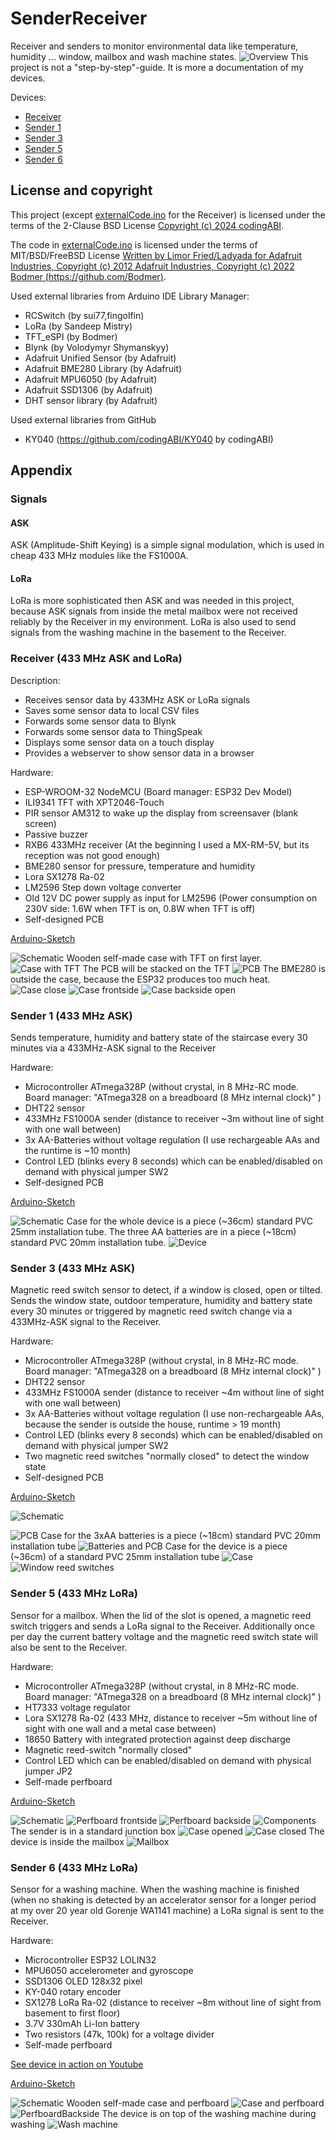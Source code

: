 # SenderReceiver
Receiver and senders to monitor environmental data like temperature, humidity ... window, mailbox and wash machine states.
![Overview](assets/images/Overview.png)
This project is not a "step-by-step"-guide. It is more a documentation of my devices. 

Devices:
- [Receiver](#receiver-433-mhz-ask-and-lora)
- [Sender 1](#sender-1-433-mhz-ask)
- [Sender 3](#sender-3-433-mhz-ask)
- [Sender 5](#sender-5-433-mhz-lora)
- [Sender 6](#sender-6-433-mhz-lora)

## License and copyright
This project (except [externalCode.ino](/Receiver/externalCode.ino) for the Receiver) is licensed under the terms of the 2-Clause BSD License [Copyright (c) 2024 codingABI](LICENSE). 

The code in [externalCode.ino](/Receiver/externalCode.ino) is licensed under the terms of MIT/BSD/FreeBSD License [Written by Limor Fried/Ladyada for Adafruit Industries, Copyright (c) 2012 Adafruit Industries, Copyright (c) 2022 Bodmer (https://github.com/Bodmer)](LICENSE.TFT-eSPI).

Used external libraries from Arduino IDE Library Manager:
* RCSwitch (by sui77,fingolfin) 
* LoRa (by Sandeep Mistry)
* TFT_eSPI (by Bodmer)
* Blynk (by Volodymyr Shymanskyy)
* Adafruit Unified Sensor (by Adafruit)
* Adafruit BME280 Library (by Adafruit)
* Adafruit MPU6050 (by Adafruit)
* Adafruit SSD1306 (by Adafruit)
* DHT sensor library (by Adafruit)

Used external libraries from GitHub
* KY040 (https://github.com/codingABI/KY040 by codingABI)

## Appendix
### Signals
#### ASK
ASK (Amplitude-Shift Keying) is a simple signal modulation, which is used in cheap 433 MHz modules like the FS1000A.
#### LoRa
LoRa is more sophisticated then ASK and was needed in this project, because ASK signals from inside the metal mailbox were not received reliably by the Receiver in my environment. LoRa is also used to send signals from the washing machine in the basement to the Receiver. 

### Receiver (433 MHz ASK and LoRa)
Description:
* Receives sensor data by 433MHz ASK or LoRa signals
* Saves some sensor data to local CSV files 
* Forwards some sensor data to Blynk
* Forwards some sensor data to ThingSpeak
* Displays some sensor data on a touch display 
* Provides a webserver to show sensor data in a browser 

Hardware: 
* ESP-WROOM-32 NodeMCU (Board manager: ESP32 Dev Model)
* ILI9341 TFT with XPT2046-Touch
* PIR sensor AM312 to wake up the display from screensaver (blank screen)
* Passive buzzer
* RXB6 433MHz receiver (At the beginning I used a  MX-RM-5V, but its reception was not good enough)
* BME280 sensor for pressure, temperature and humidity
* Lora SX1278 Ra-02
* LM2596 Step down voltage converter
* Old 12V DC power supply as input for LM2596 (Power consumption on 230V side: 1.6W when TFT is on, 0.8W when TFT is off)
* Self-designed PCB

[Arduino-Sketch](/Receiver/Receiver.ino)

![Schematic](assets/images/Receiver/Schematic.png)
Wooden self-made case with TFT on first layer.
![Case with TFT](assets/images/Receiver/CaseTFT.jpg)
The PCB will be stacked on the TFT
![PCB](assets/images/Receiver/PCB.jpg)
The BME280 is outside the case, because the ESP32 produces too much heat.
![Case close](assets/images/Receiver/CaseClosed.jpg)
![Case frontside](assets/images/Receiver/CaseFront.jpg)
![Case backside open](assets/images/Receiver/CaseOpen.jpg)

### Sender 1 (433 MHz ASK)
Sends temperature, humidity and battery state of the staircase every 30 minutes via a 433MHz-ASK signal to the Receiver

Hardware:
* Microcontroller ATmega328P (without crystal, in 8 MHz-RC mode. Board manager: "ATmega328 on a breadboard (8 MHz internal clock)" ) 
* DHT22 sensor
* 433MHz FS1000A sender (distance to receiver ~3m without line of sight with one wall between)
* 3x AA-Batteries without voltage regulation (I use rechargeable AAs and the runtime is ~10 month)
* Control LED (blinks every 8 seconds) which can be enabled/disabled on demand with physical jumper SW2
* Self-designed PCB

[Arduino-Sketch](/Sender1/Sender1.ino)

![Schematic](assets/images/Sender1/Schematic.png)
Case for the whole device is a piece (~36cm) standard PVC 25mm installation  tube. The three AA batteries are in a piece (~18cm) standard PVC 20mm installation tube.
![Device](assets/images/Sender1/device.jpg)

### Sender 3 (433 MHz ASK)
Magnetic reed switch sensor to detect, if a window is closed, open or tilted. Sends the window state, outdoor temperature, humidity and battery state every 30 minutes or triggered by magnetic reed switch change via a 433MHz-ASK signal to the Receiver.

Hardware:
* Microcontroller ATmega328P (without crystal, in 8 MHz-RC mode. Board manager: "ATmega328 on a breadboard (8 MHz internal clock)" ) 
* DHT22 sensor
* 433MHz FS1000A sender (distance to receiver ~4m without line of sight with one wall between)
* 3x AA-Batteries without voltage regulation (I use non-rechargeable AAs, because the sender is outside the house, runtime > 19 month)
* Control LED (blinks every 8 seconds) which can be enabled/disabled on demand with physical jumper SW2
* Two magnetic reed switches "normally closed" to detect the window state
* Self-designed PCB

[Arduino-Sketch](/Sender3/Sender3.ino)

![Schematic](assets/images/Sender3/Schematic.png)

![PCB](assets/images/Sender3/PCB.jpg)
Case for the 3xAA batteries is a piece (~18cm) standard PVC 20mm installation tube
![Batteries and PCB](assets/images/Sender3/BatteriesPCB.jpg)
Case for the device is a piece (~36cm) of a standard PVC 25mm installation tube
![Case](assets/images/Sender3/Case.jpg)
![Window reed switches](assets/images/Sender3/WindowReedSwitches.jpg)

### Sender 5 (433 MHz LoRa)
Sensor for a mailbox. When the lid of the slot is opened, a magnetic reed switch triggers and sends a LoRa signal to the Receiver. Additionally once per day the current battery voltage and the magnetic reed switch state will also be sent to the Receiver.

Hardware:
* Microcontroller ATmega328P (without crystal, in 8 MHz-RC mode. Board manager: "ATmega328 on a breadboard (8 MHz internal clock)" ) 
* HT7333 voltage regulator
* Lora SX1278 Ra-02 (433 MHz, distance to receiver ~5m without line of sight with one wall and a metal case between)
* 18650 Battery with integrated protection against deep discharge
* Magnetic reed-switch "normally closed"
* Control LED which can be enabled/disabled on demand with physical jumper JP2
* Self-made perfboard

[Arduino-Sketch](/Sender5/Sender5.ino)

![Schematic](assets/images/Sender5/Schematic.png)
![Perfboard frontside](assets/images/Sender5/PerfboardFrontside.jpg)
![Perfboard backside](assets/images/Sender5/PerfboardBackside.jpg)
![Components](assets/images/Sender5/Components.jpg)
The sender is in a standard junction box
![Case opened](assets/images/Sender5/CaseOpened.jpg)
![Case closed](assets/images/Sender5/CaseClosed.jpg)
The device is inside the mailbox
![Mailbox](assets/images/Sender5/Mailbox.jpg)

### Sender 6 (433 MHz LoRa)
Sensor for a washing machine. When the washing machine is finished (when no shaking is detected by an accelerator sensor for a longer period at my over 20 year old Gorenje WA1141 machine) a LoRa signal is sent to the Receiver. 

Hardware:
* Microcontroller ESP32 LOLIN32
* MPU6050 accelerometer and gyroscope
* SSD1306 OLED 128x32 pixel
* KY-040 rotary encoder
* SX1278 LoRa Ra-02 (distance to receiver ~8m without line of sight from basement to first floor)
* 3.7V 330mAh Li-Ion battery
* Two resistors (47k, 100k) for a voltage divider
* Self-made perfboard

[See device in action on Youtube](https://youtu.be/sHEgI06fphE)

[Arduino-Sketch](/Sender6/Sender6.ino)

![Schematic](assets/images/Sender6/Schematic.png)
Wooden self-made case and perfboard
![Case and perfboard](assets/images/Sender6/CaseAndPerfboard.jpg)
![PerfboardBackside](assets/images/Sender6/PerfboardBackside.jpg)
The device is on top of the washing machine during washing
![Wash machine](assets/images/Sender6/WashMachine.jpg)
